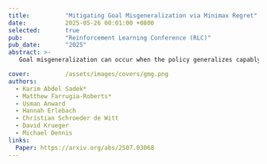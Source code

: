 ```yaml
---
title:          "Mitigating Goal Misgeneralization via Minimax Regret"
date:           2025-05-26 00:01:00 +0800
selected:       true
pub:            "Reinforcement Learning Conference (RLC)"
pub_date:       "2025"
abstract: >-
   Goal misgeneralization can occur when the policy generalizes capably with respect to a 'proxy goal' whose optimal behavior correlates with the intended goal on the training distribution, but not out of distribution. We observe that if some training signal towards the intended reward function exists, it can be amplified by regret-based prioritization. We formally show that approximately optimal policies on maximal-regret levels avoid the harmful effects of goal misgeneralization, which may exist without this prioritization. Empirically, we find that current regret-based Unsupervised Environment Design (UED) methods can mitigate the effects of goal misgeneralizatio.

cover:          /assets/images/covers/gmg.png
authors:
  - Karim Abdel Sadek*
  - Matthew Farrugia-Roberts*
  - Usman Anward
  - Hannah Erlebach
  - Christian Schroeder de Witt
  - David Krueger
  - Michael Dennis
links:
  Paper: https://arxiv.org/abs/2507.03068
---
```

